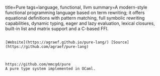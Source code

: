title=Pure
tags=language, functional, llvm
summary=A modern-style functional programming language based on term rewriting; it offers equational definitions with pattern matching, full symbolic rewriting capabilities, dynamic typing, eager and lazy evaluation, lexical closures, built-in list and matrix support and a C-based FFI.
~~~~~~

[Website](https://agraef.github.io/pure-lang/) [Source](https://github.com/agraef/pure-lang)



https://github.com/mmcqd/pure
A pure type system implemented in OCaml.
